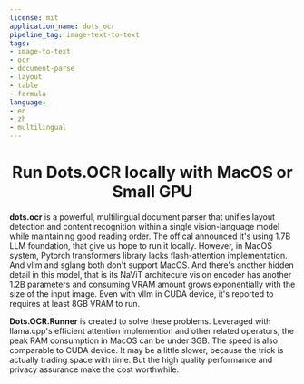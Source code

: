 ```yaml
---
license: mit
application_name: dots_ocr
pipeline_tag: image-text-to-text
tags:
- image-to-text
- ocr
- document-parse
- layout
- table
- formula
language:
- en
- zh
- multilingual
---
```



<h1 align="center"> Run Dots.OCR locally with MacOS or Small GPU </h1>

**dots.ocr** is a powerful, multilingual document parser that unifies layout detection and content recognition within a single vision-language model while maintaining good reading order. The offical announced it's using 1.7B LLM foundation, that give us hope
to run it locally. However, in MacOS system, Pytorch transformers library lacks flash-attention implementation. And vllm and sglang 
both don't support MacOS. And there's another hidden detail in this model, that is its NaViT architecure vision encoder has another 1.2B parameters and consuming VRAM amount grows exponentially with the size of the input image. Even with vllm in CUDA device, it's
reported to requires at least 8GB VRAM to run.

**Dots.OCR.Runner** is created to solve these problems. Leveraged with llama.cpp's efficient attention implemention and other related operators, the peak RAM consumption in MacOS can be under 3GB. The speed is also comparable to CUDA device. It may be a little slower, because the trick is actually trading space with time. But the high quality performance and privacy assurance make the cost worthwhile.

